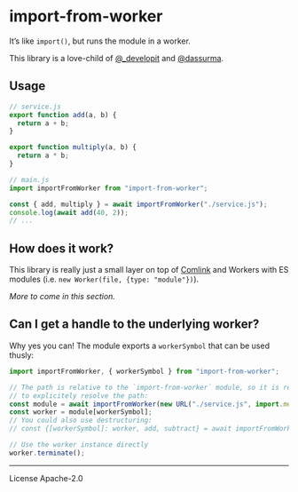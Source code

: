 # import-from-worker

It’s like `import()`, but runs the module in a worker.

This library is a love-child of [@_developit] and [@dassurma].

## Usage

```js
// service.js
export function add(a, b) {
  return a + b;
}

export function multiply(a, b) {
  return a * b;
}
```

```js
// main.js
import importFromWorker from "import-from-worker";

const { add, multiply } = await importFromWorker("./service.js");
console.log(await add(40, 2));
// ...
```

## How does it work?

This library is really just a small layer on top of [Comlink] and Workers with ES modules (i.e. `new Worker(file, {type: "module"})`).

_More to come in this section._

## Can I get a handle to the underlying worker?

Why yes you can! The module exports a `workerSymbol` that can be used thusly:

```js
import importFromWorker, { workerSymbol } from "import-from-worker";

// The path is relative to the `import-from-worker` module, so it is recommended
// to explicitely resolve the path:
const module = await importFromWorker(new URL("./service.js", import.meta.url));
const worker = module[workerSymbol];
// You could also use destructuring:
// const {[workerSymbol]: worker, add, subtract} = await importFromWorker("./service.js");

// Use the worker instance directly
worker.terminate();
```

---

License Apache-2.0

[comlink]: https://github.com/GoogleChromeLabs/comlink
[@_developit]: https://twitter.com/_developit
[@dassurma]: https://twitter.com/dassurma
